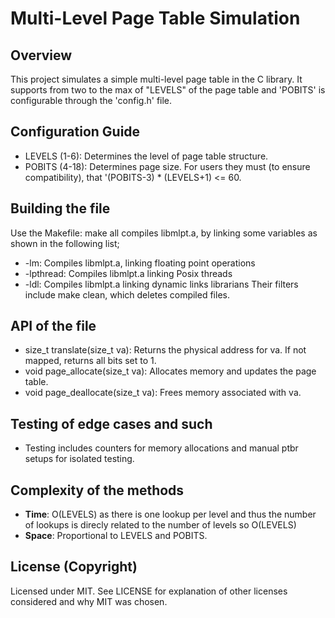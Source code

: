 
# Multi-Level Page Table Simulation

## Overview
This project simulates a simple multi-level page table in the C library.  It supports from two to the max of "LEVELS" of the page table and 'POBITS' is configurable through the 'config.h' file.
## Configuration Guide
- LEVELS (1-6): Determines the level of page table structure. 
- POBITS (4-18): Determines page size. 
For users they must (to ensure compatibility), that '(POBITS-3) * (LEVELS+1) <= 60. 

## Building the file
Use the Makefile:
make all compiles libmlpt.a, by linking some variables as shown in the following list;
* -lm: Compiles libmlpt.a, linking floating point operations
* -lpthread: Compiles libmlpt.a linking Posix threads
* -ldl: Compiles libmlpt.a linking dynamic links librarians
Their filters include make clean, which deletes compiled files.
## API of the file
- size_t translate(size_t va): Returns the physical address for va. If not mapped, returns all bits set to 1.
- void page_allocate(size_t va):  Allocates memory and updates the page table.
- void page_deallocate(size_t va): Frees memory associated with va.

## Testing of edge cases and such
- Testing includes counters for memory allocations and manual ptbr setups for isolated testing.

## Complexity of the methods
- **Time**: O(LEVELS) as there is one lookup per  level and thus the number of lookups is direcly related to the number of levels so O(LEVELS)
- **Space**: Proportional to LEVELS and POBITS.

## License (Copyright)
Licensed under MIT. See LICENSE for explanation of other licenses considered and why MIT was chosen. 
